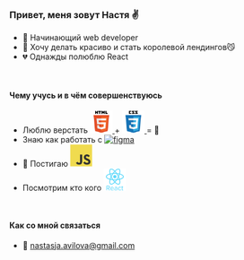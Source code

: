 ### Привет, меня зовут Настя ✌️

- 🐣 Начинающий web developer
- 🌊 Хочу делать красиво и стать королевой лендингов😼
- 💔 Однажды полюблю React

<br>

#### Чему учусь и в чём совершенствуюсь

- Люблю верстать <a href="https://www.w3.org/html/" target="_blank"> <img src="https://raw.githubusercontent.com/devicons/devicon/master/icons/html5/html5-original-wordmark.svg" alt="html5" width="40" height="40"/> </a> + <a href="https://www.w3schools.com/css/" target="_blank"> <img src="https://raw.githubusercontent.com/devicons/devicon/master/icons/css3/css3-original-wordmark.svg" alt="css3" width="40" height="40"/> </a> = 💜
- Знаю как работать с <a href="https://www.figma.com/" target="_blank"> <img src="https://pixelbox.ru/wp-content/uploads/2019/04/figma-1-logo.png" alt="figma" width="40" height="40"/> </a>
- 😤 Постигаю <a href="https://developer.mozilla.org/en-US/docs/Web/JavaScript" target="_blank"> <img src="https://raw.githubusercontent.com/devicons/devicon/master/icons/javascript/javascript-original.svg" alt="javascript" width="40" height="40"/> </a>
- Посмотрим кто кого <a href="https://reactjs.org/" target="_blank"> <img src="https://raw.githubusercontent.com/devicons/devicon/master/icons/react/react-original-wordmark.svg" alt="react" width="40" height="40"/> </a>

<br>

#### Как со мной связаться

- 📧 nastasja.avilova@gmail.com

<!-- 
### Hi there 👋
**NastasjaAvilova/NastasjaAvilova** is a ✨ _special_ ✨ repository because its `README.md` (this file) appears on your GitHub profile.

Here are some ideas to get you started:

- 🔭 I’m currently working on ...
- 🌱 I’m currently learning ...
- 👯 I’m looking to collaborate on ...
- 🤔 I’m looking for help with ...
- 💬 Ask me about ...
- 📫 How to reach me: ...
- 😄 Pronouns: ...
- ⚡ Fun fact: ... -->

